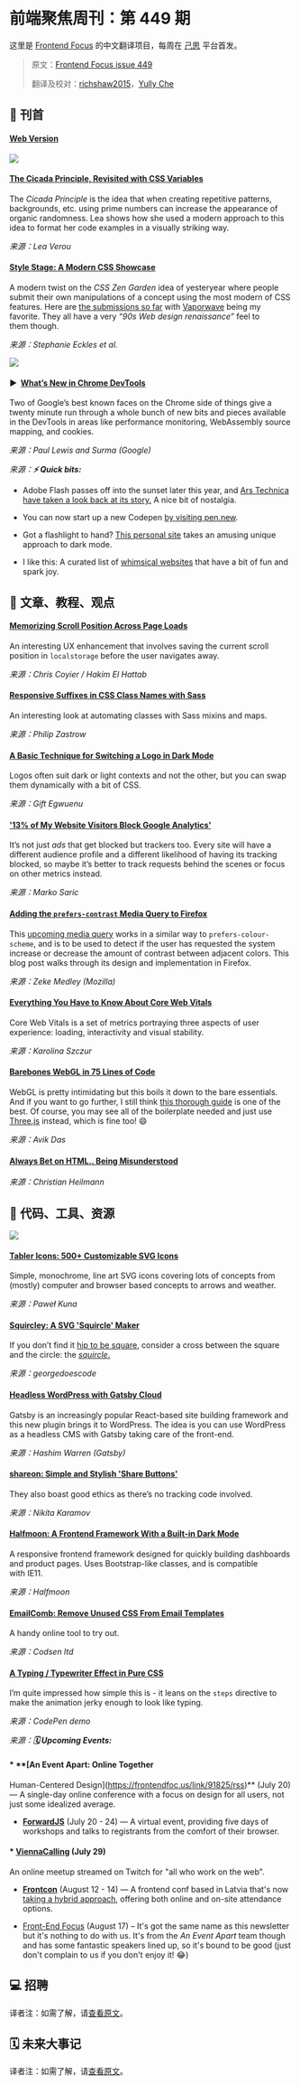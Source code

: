 # 前端聚焦周刊：第 449 期

这里是 [Frontend Focus](https://frontendfoc.us/latest) 的中文翻译项目，每周在 [己思](https://ohmyrss.com/?fef) 平台首发。

> 原文：[Frontend Focus issue 449](https://frontendfoc.us/issues/449)
> 
> 翻译及校对：[richshaw2015](https://github.com/richshaw2015)，[Yully Che](https://github.com/chechebecomestrong)

## 🚀 刊首

#### [Web Version](https://frontendfoc.us/link/91792/rss)

[![](https://res.cloudinary.com/cpress/image/upload/w_1280,e_sharpen:60/v1594810888/qjam08r7xrlr6tybsany.jpg)](https://frontendfoc.us/link/91793/rss)

#### [The Cicada Principle, Revisited with CSS Variables](https://frontendfoc.us/link/91793/rss "lea.verou.me")

The _Cicada Principle_ is the idea that when creating repetitive patterns, backgrounds, etc. using prime numbers can increase the appearance of organic randomness. Lea shows how she used a modern approach to this idea to format her code examples in a visually striking way.

*来源：Lea Verou*

#### [Style Stage: A Modern CSS Showcase](https://frontendfoc.us/link/91794/rss "stylestage.dev")

A modern twist on the _CSS Zen Garden_ idea of yesteryear where people submit their own manipulations of a concept using the most modern of CSS features. Here are [the submissions so far](https://frontendfoc.us/link/91795/rss) with [Vaporwave](https://frontendfoc.us/link/91796/rss) being my favorite. They all have a very _“90s Web design renaissance”_ feel to them though.

*来源：Stephanie Eckles et al.*

[![](https://copm.s3.amazonaws.com/9d87edb6.png)](https://frontendfoc.us/link/91797/rss)

#### ▶  [What’s New in Chrome DevTools](https://frontendfoc.us/link/91798/rss "www.youtube.com")

Two of Google’s best known faces on the Chrome side of things give a twenty minute run through a whole bunch of new bits and pieces available in the DevTools in areas like performance monitoring, WebAssembly source mapping, and cookies.

*来源：Paul Lewis and Surma (Google)*

*来源：**⚡️ Quick bits:***

*   Adobe Flash passes off into the sunset later this year, and [Ars Technica have taken a look back at its story.](https://frontendfoc.us/link/91799/rss) A nice bit of nostalgia.

*   You can now start up a new Codepen [by visiting pen.new](https://frontendfoc.us/link/91800/rss).

*   Got a flashlight to hand? [This personal site](https://frontendfoc.us/link/91801/rss) takes an amusing unique approach to dark mode.

*   I like this: A curated list of [whimsical websites](https://frontendfoc.us/link/91802/rss) that have a bit of fun and spark joy.

## 📙 文章、教程、观点

#### [Memorizing Scroll Position Across Page Loads](https://frontendfoc.us/link/91806/rss "css-tricks.com")

An interesting UX enhancement that involves saving the current scroll position in `localstorage` before the user navigates away.

*来源：Chris Coyier / Hakim El Hattab*

#### [Responsive Suffixes in CSS Class Names with Sass](https://frontendfoc.us/link/91807/rss "seesparkbox.com")

An interesting look at automating classes with Sass mixins and maps.

*来源：Philip Zastrow*

#### [A Basic Technique for Switching a Logo in Dark Mode](https://frontendfoc.us/link/91808/rss "www.giftegwuenu.com")

Logos often suit dark or light contexts and not the other, but you can swap them dynamically with a bit of CSS.

*来源：Gift Egwuenu*

#### ['13% of My Website Visitors Block Google Analytics'](https://frontendfoc.us/link/91809/rss "markosaric.com")

It’s not just _ads_ that get blocked but trackers too. Every site will have a different audience profile and a different likelihood of having its tracking blocked, so maybe it’s better to track requests behind the scenes or focus on other metrics instead.

*来源：Marko Saric*

#### [Adding the `prefers-contrast` Media Query to Firefox](https://frontendfoc.us/link/91810/rss "hacks.mozilla.org")

This [upcoming media query](https://frontendfoc.us/link/91811/rss) works in a similar way to `prefers-colour-scheme`, and is to be used to detect if the user has requested the system increase or decrease the amount of contrast between adjacent colors. This blog post walks through its design and implementation in Firefox.

*来源：Zeke Medley (Mozilla)*

#### [Everything You Have to Know About Core Web Vitals](https://frontendfoc.us/link/91812/rss "calibreapp.com")

Core Web Vitals is a set of metrics portraying three aspects of user experience: loading, interactivity and visual stability.

*来源：Karolina Szczur*

#### [Barebones WebGL in 75 Lines of Code](https://frontendfoc.us/link/91813/rss "avikdas.com")

WebGL is pretty intimidating but this boils it down to the bare essentials. And if you want to go further, I still think [this thorough guide](https://frontendfoc.us/link/91814/rss) is one of the best. Of course, you may see all of the boilerplate needed and just use [Three.js](https://frontendfoc.us/link/91815/rss) instead, which is fine too! 😄

*来源：Avik Das*

#### [Always Bet on HTML.. Being Misunderstood](https://frontendfoc.us/link/91816/rss "christianheilmann.com")

*来源：Christian Heilmann*

## 🔧 代码、工具、资源

[![](https://res.cloudinary.com/cpress/image/upload/w_1280,e_sharpen:60/vttdounnlssbud63twka.jpg)](https://frontendfoc.us/link/91817/rss)

#### [Tabler Icons: 500+ Customizable SVG Icons](https://frontendfoc.us/link/91817/rss "tablericons.com")

Simple, monochrome, line art SVG icons covering lots of concepts from (mostly) computer and browser based concepts to arrows and weather.

*来源：Paweł Kuna*

#### [Squircley: A SVG 'Squircle' Maker](https://frontendfoc.us/link/91836/rss "squircley.app")

If you don’t find it [hip to be square](https://frontendfoc.us/link/91819/rss), consider a cross between the square and the circle: the [_squircle_.](https://frontendfoc.us/link/91831/rss)

*来源：georgedoescode*

#### [Headless WordPress with Gatsby Cloud](https://frontendfoc.us/link/91820/rss "www.gatsbyjs.org")

Gatsby is an increasingly popular React-based site building framework and this new plugin brings it to WordPress. The idea is you can use WordPress as a headless CMS with Gatsby taking care of the front-end.

*来源：Hashim Warren (Gatsby)*

#### [shareon: Simple and Stylish 'Share Buttons'](https://frontendfoc.us/link/91821/rss "shareon.js.org")

They also boast good ethics as there’s no tracking code involved.

*来源：Nikita Karamov*

#### [Halfmoon: A Frontend Framework With a Built-in Dark Mode](https://frontendfoc.us/link/91822/rss "www.gethalfmoon.com")

A responsive frontend framework designed for quickly building dashboards and product pages. Uses Bootstrap-like classes, and is compatible with IE11.

*来源：Halfmoon*

#### [EmailComb: Remove Unused CSS From Email Templates](https://frontendfoc.us/link/91823/rss "emailcomb.com")

A handy online tool to try out.

*来源：Codsen ltd*

#### [A Typing / Typewriter Effect in Pure CSS](https://frontendfoc.us/link/91824/rss "codepen.io")

I’m quite impressed how simple this is - it leans on the `steps` directive to make the animation jerky enough to look like typing.

*来源：CodePen demo*

*来源：**🗓 Upcoming Events:***

#### *   **[An Event Apart: Online Together

Human-Centered Design](https://frontendfoc.us/link/91825/rss)** (July 20) — A single-day online conference with a focus on design for all users, not just some idealized average.

*   **[ForwardJS](https://frontendfoc.us/link/91826/rss)** (July 20 - 24) — A virtual event, providing five days of workshops and talks to registrants from the comfort of their browser.

#### *   **[ViennaCalling](https://frontendfoc.us/link/91827/rss)** (July 29)

An online meetup streamed on Twitch for "all who work on the web".

*   **[Frontcon](https://frontendfoc.us/link/91828/rss)** (August 12 - 14) — A frontend conf based in Latvia that's now [taking a hybrid approach](https://frontendfoc.us/link/91829/rss), offering both online and on-site attendance options.

*   [Front-End Focus](https://frontendfoc.us/link/91830/rss) (August 17) – It's got the same name as this newsletter but it's nothing to do with us. It's from the _An Event Apart_ team though and has some fantastic speakers lined up, so it's bound to be good (just don't complain to us if you don't enjoy it! 😂)

## 💻 招聘

译者注：如需了解，请[查看原文](https://frontendfoc.us/issues/449)。

## 🗓 未来大事记

译者注：如需了解，请[查看原文](https://frontendfoc.us/issues/449)。

